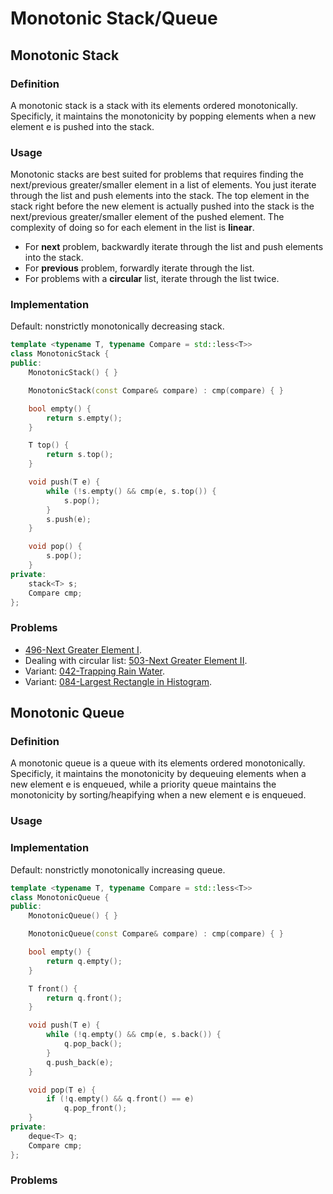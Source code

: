 # Monotonic Stack/Queue

## Monotonic Stack

### Definition

A monotonic stack is a stack with its elements ordered monotonically. Specificly, it maintains the monotonicity by popping elements when a new element e is pushed into the stack.

### Usage

Monotonic stacks are best suited for problems that requires finding the next/previous greater/smaller element in a list of elements. You just iterate through the list and push elements into the stack. The top element in the stack right before the new element is actually pushed into the stack is the next/previous greater/smaller element of the pushed element. The complexity of doing so for each element in the list is **linear**.

* For __**next**__ problem, backwardly iterate through the list and push elements into the stack.
* For __**previous**__ problem, forwardly iterate through the list.
* For problems with a __**circular**__ list, iterate through the list twice.

### Implementation

Default: nonstrictly monotonically decreasing stack.

```c++
template <typename T, typename Compare = std::less<T>>
class MonotonicStack {
public:
    MonotonicStack() { }

    MonotonicStack(const Compare& compare) : cmp(compare) { }

    bool empty() {
        return s.empty();
    }

    T top() {
        return s.top();
    }

    void push(T e) {
        while (!s.empty() && cmp(e, s.top()) {
            s.pop();
        }
        s.push(e);
    }

    void pop() {
        s.pop();
    }
private:
    stack<T> s;
    Compare cmp;
};
```

### Problems

* [496-Next Greater Element I](../400-499/496-Next%20Greater%20Element%20I.cpp).
* Dealing with circular list: [503-Next Greater Element II](../500-599/503-Next%20Greater%20Element%20II.cpp).
* Variant: [042-Trapping Rain Water](../000-099/049-Trapping%20Rain%20Water%20.md).
* Variant: [084-Largest Rectangle in Histogram](../000-099/084-Largest%20Rectangle%20in%20Histogram.md).

## Monotonic Queue

### Definition

A monotonic queue is a queue with its elements ordered monotonically. Specificly, it maintains the monotonicity by dequeuing elements when a new element e is enqueued, while a priority queue maintains the monotonicity by sorting/heapifying when a new element e is enqueued.

### Usage

### Implementation

Default: nonstrictly monotonically increasing queue.

```c++
template <typename T, typename Compare = std::less<T>>
class MonotonicQueue {
public:
    MonotonicQueue() { }

    MonotonicQueue(const Compare& compare) : cmp(compare) { }

    bool empty() {
        return q.empty();
    }

    T front() {
        return q.front();
    }

    void push(T e) {
        while (!q.empty() && cmp(e, s.back()) {
            q.pop_back();
        }
        q.push_back(e);
    }

    void pop(T e) {
        if (!q.empty() && q.front() == e)
            q.pop_front();
    }
private:
    deque<T> q;
    Compare cmp;
};
```

### Problems
